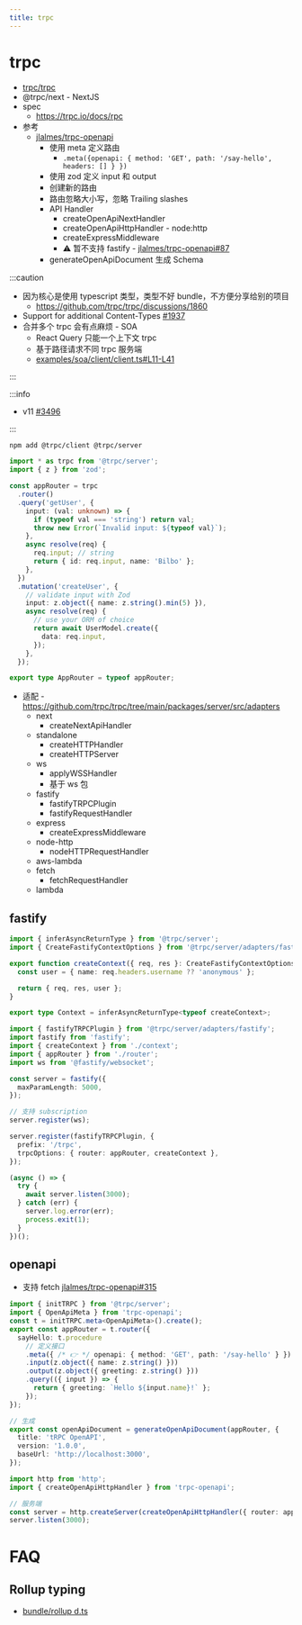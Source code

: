 ```yaml
---
title: trpc
---
```


# trpc

- [trpc/trpc](https://github.com/trpc/trpc)
- @trpc/next - NextJS
- spec
  - https://trpc.io/docs/rpc
- 参考
  - [jlalmes/trpc-openapi](https://github.com/jlalmes/trpc-openapi)
    - 使用 meta 定义路由
      - `.meta({openapi: { method: 'GET', path: '/say-hello', headers: [] } })`
    - 使用 zod 定义 input 和 output
    - 创建新的路由
    - 路由忽略大小写，忽略 Trailing slashes
    - API Handler
      - createOpenApiNextHandler
      - createOpenApiHttpHandler - node:http
      - createExpressMiddleware
      - ⚠️ 暂不支持 fastify - [jlalmes/trpc-openapi#87](https://github.com/jlalmes/trpc-openapi/issues/87)
    - generateOpenApiDocument 生成 Schema

:::caution

- 因为核心是使用 typescript 类型，类型不好 bundle，不方便分享给别的项目
  - https://github.com/trpc/trpc/discussions/1860
- Support for additional Content-Types [#1937](https://github.com/trpc/trpc/issues/1937)
- 合并多个 trpc 会有点麻烦 - SOA
  - React Query 只能一个上下文 trpc
  - 基于路径请求不同 trpc 服务端
  - [examples/soa/client/client.ts#L11-L41](https://github.com/trpc/trpc/blob/c49e0333ced133a883d276e51679c10de2f575e8/examples/soa/client/client.ts#L11-L41)

:::

:::info

- v11 [#3496](https://github.com/trpc/trpc/issues/3496)

:::

```bash
npm add @trpc/client @trpc/server
```

```ts
import * as trpc from '@trpc/server';
import { z } from 'zod';

const appRouter = trpc
  .router()
  .query('getUser', {
    input: (val: unknown) => {
      if (typeof val === 'string') return val;
      throw new Error(`Invalid input: ${typeof val}`);
    },
    async resolve(req) {
      req.input; // string
      return { id: req.input, name: 'Bilbo' };
    },
  })
  .mutation('createUser', {
    // validate input with Zod
    input: z.object({ name: z.string().min(5) }),
    async resolve(req) {
      // use your ORM of choice
      return await UserModel.create({
        data: req.input,
      });
    },
  });

export type AppRouter = typeof appRouter;
```

- 适配 - https://github.com/trpc/trpc/tree/main/packages/server/src/adapters
  - next
    - createNextApiHandler
  - standalone
    - createHTTPHandler
    - createHTTPServer
  - ws
    - applyWSSHandler
    - 基于 ws 包
  - fastify
    - fastifyTRPCPlugin
    - fastifyRequestHandler
  - express
    - createExpressMiddleware
  - node-http
    - nodeHTTPRequestHandler
  - aws-lambda
  - fetch
    - fetchRequestHandler
  - lambda

## fastify

```ts title="context.ts"
import { inferAsyncReturnType } from '@trpc/server';
import { CreateFastifyContextOptions } from '@trpc/server/adapters/fastify';

export function createContext({ req, res }: CreateFastifyContextOptions) {
  const user = { name: req.headers.username ?? 'anonymous' };

  return { req, res, user };
}

export type Context = inferAsyncReturnType<typeof createContext>;
```

```ts
import { fastifyTRPCPlugin } from '@trpc/server/adapters/fastify';
import fastify from 'fastify';
import { createContext } from './context';
import { appRouter } from './router';
import ws from '@fastify/websocket';

const server = fastify({
  maxParamLength: 5000,
});

// 支持 subscription
server.register(ws);

server.register(fastifyTRPCPlugin, {
  prefix: '/trpc',
  trpcOptions: { router: appRouter, createContext },
});

(async () => {
  try {
    await server.listen(3000);
  } catch (err) {
    server.log.error(err);
    process.exit(1);
  }
})();
```

## openapi

- 支持 fetch [jlalmes/trpc-openapi#315](https://github.com/jlalmes/trpc-openapi/pull/315)

```ts
import { initTRPC } from '@trpc/server';
import { OpenApiMeta } from 'trpc-openapi';
const t = initTRPC.meta<OpenApiMeta>().create();
export const appRouter = t.router({
  sayHello: t.procedure
    // 定义接口
    .meta({ /* 👉 */ openapi: { method: 'GET', path: '/say-hello' } })
    .input(z.object({ name: z.string() }))
    .output(z.object({ greeting: z.string() }))
    .query(({ input }) => {
      return { greeting: `Hello ${input.name}!` };
    });
});

// 生成
export const openApiDocument = generateOpenApiDocument(appRouter, {
  title: 'tRPC OpenAPI',
  version: '1.0.0',
  baseUrl: 'http://localhost:3000',
});

import http from 'http';
import { createOpenApiHttpHandler } from 'trpc-openapi';

// 服务端
const server = http.createServer(createOpenApiHttpHandler({ router: appRouter })); /* 👈 */
server.listen(3000);
```

# FAQ

## Rollup typing

- [bundle/rollup d.ts](../typescript/typescript-faq.md#bundlerollup-dts)
